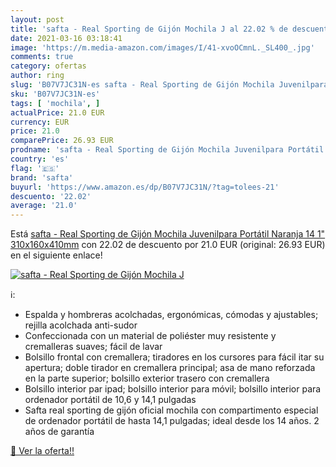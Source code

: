 ```yaml
---
layout: post
title: 'safta - Real Sporting de Gijón Mochila J al 22.02 % de descuento'
date: 2021-03-16 03:18:41
image: 'https://m.media-amazon.com/images/I/41-xvoOCmnL._SL400_.jpg'
comments: true
category: ofertas
author: ring
slug: 'B07V7JC31N-es safta - Real Sporting de Gijón Mochila Juvenilpara...'
sku: 'B07V7JC31N-es'
tags: [ 'mochila', ]
actualPrice: 21.0 EUR
currency: EUR
price: 21.0
comparePrice: 26.93 EUR
prodname: 'safta - Real Sporting de Gijón Mochila Juvenilpara Portátil  Naranja 14 1"  310x160x410mm'
country: 'es'
flag: '🇪🇸'
brand: 'safta'
buyurl: 'https://www.amazon.es/dp/B07V7JC31N/?tag=tolees-21'
descuento: '22.02'
average: '21.0'
---
```


Está [safta - Real Sporting de Gijón Mochila Juvenilpara Portátil  Naranja 14 1"  310x160x410mm](https://www.amazon.es/dp/B07V7JC31N/?tag=tolees-21) con 22.02 de descuento por 21.0 EUR (original: 26.93 EUR) en el siguiente enlace!

[![safta - Real Sporting de Gijón Mochila J](https://m.media-amazon.com/images/I/41-xvoOCmnL._SL400_.jpg)](https://www.amazon.es/dp/B07V7JC31N/?tag=tolees-21)

ℹ️:

- Espalda y hombreras acolchadas, ergonómicas, cómodas y ajustables; rejilla acolchada anti-sudor
- Confeccionada con un material de poliéster muy resistente y cremalleras suaves; fácil de lavar
- Bolsillo frontal con cremallera; tiradores en los cursores para fácil itar su apertura; doble tirador en cremallera principal; asa de mano reforzada en la parte superior; bolsillo exterior trasero con cremallera
- Bolsillo interior par ipad; bolsillo interior para móvil; bolsillo interior para ordenador portátil de 10,6 y 14,1 pulgadas
- Safta real sporting de gijón oficial mochila con compartimento especial de ordenador portátil de hasta 14,1 pulgadas; ideal desde los 14 años. 2 años de garantía

[🛒 Ver la oferta!!](https://www.amazon.es/dp/B07V7JC31N/?tag=tolees-21)
